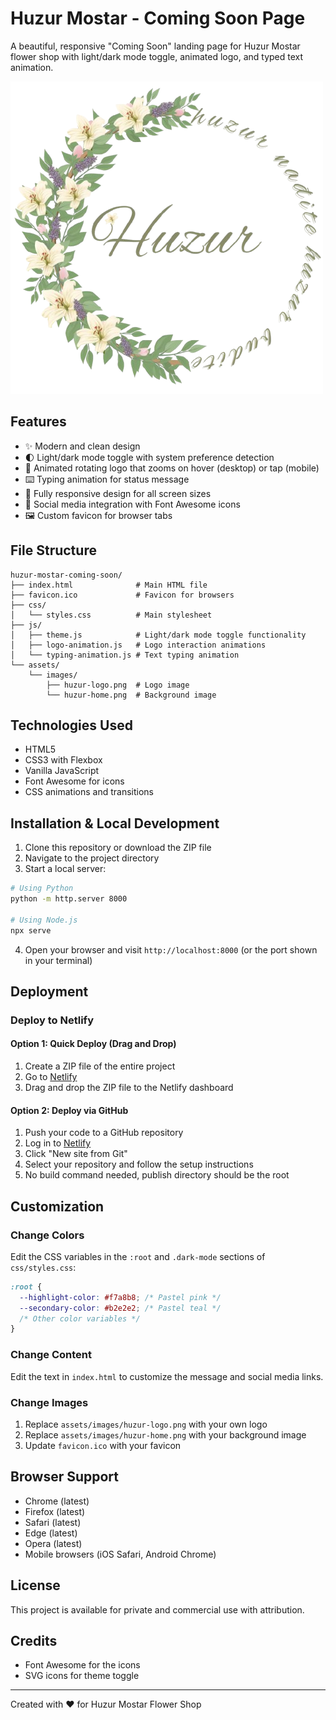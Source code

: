 # Huzur Mostar - Coming Soon Page

A beautiful, responsive "Coming Soon" landing page for Huzur Mostar flower shop with light/dark mode toggle, animated logo, and typed text animation.

![Huzur Mostar Preview](assets/images/huzur-logo.png)

## Features

- ✨ Modern and clean design
- 🌓 Light/dark mode toggle with system preference detection
- 🔄 Animated rotating logo that zooms on hover (desktop) or tap (mobile)
- ⌨️ Typing animation for status message
- 📱 Fully responsive design for all screen sizes
- 🔗 Social media integration with Font Awesome icons
- 🖼️ Custom favicon for browser tabs

## File Structure

```
huzur-mostar-coming-soon/
├── index.html              # Main HTML file
├── favicon.ico             # Favicon for browsers
├── css/
│   └── styles.css          # Main stylesheet
├── js/
│   ├── theme.js            # Light/dark mode toggle functionality
│   ├── logo-animation.js   # Logo interaction animations
│   └── typing-animation.js # Text typing animation
└── assets/
    └── images/
        ├── huzur-logo.png  # Logo image
        └── huzur-home.png  # Background image
```

## Technologies Used

- HTML5
- CSS3 with Flexbox
- Vanilla JavaScript
- Font Awesome for icons
- CSS animations and transitions

## Installation & Local Development

1. Clone this repository or download the ZIP file
2. Navigate to the project directory
3. Start a local server:

```bash
# Using Python
python -m http.server 8000

# Using Node.js
npx serve
```

4. Open your browser and visit `http://localhost:8000` (or the port shown in your terminal)

## Deployment

### Deploy to Netlify

#### Option 1: Quick Deploy (Drag and Drop)

1. Create a ZIP file of the entire project
2. Go to [Netlify](https://app.netlify.com/)
3. Drag and drop the ZIP file to the Netlify dashboard

#### Option 2: Deploy via GitHub

1. Push your code to a GitHub repository
2. Log in to [Netlify](https://app.netlify.com/)
3. Click "New site from Git"
4. Select your repository and follow the setup instructions
5. No build command needed, publish directory should be the root

## Customization

### Change Colors

Edit the CSS variables in the `:root` and `.dark-mode` sections of `css/styles.css`:

```css
:root {
  --highlight-color: #f7a8b8; /* Pastel pink */
  --secondary-color: #b2e2e2; /* Pastel teal */
  /* Other color variables */
}
```

### Change Content

Edit the text in `index.html` to customize the message and social media links.

### Change Images

1. Replace `assets/images/huzur-logo.png` with your own logo
2. Replace `assets/images/huzur-home.png` with your background image
3. Update `favicon.ico` with your favicon

## Browser Support

- Chrome (latest)
- Firefox (latest)
- Safari (latest)
- Edge (latest)
- Opera (latest)
- Mobile browsers (iOS Safari, Android Chrome)

## License

This project is available for private and commercial use with attribution.

## Credits

- Font Awesome for the icons
- SVG icons for theme toggle

---

Created with ❤️ for Huzur Mostar Flower Shop 